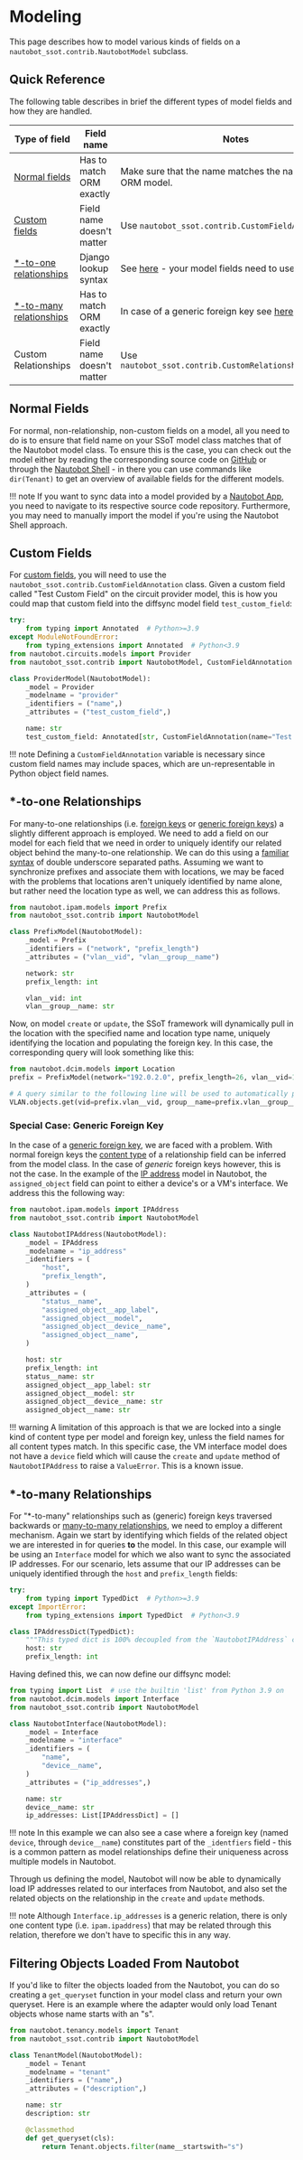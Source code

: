 # Modeling

This page describes how to model various kinds of fields on a `nautobot_ssot.contrib.NautobotModel` subclass.

## Quick Reference

The following table describes in brief the different types of model fields and how they are handled.

| Type of field                                      | Field name                | Notes                                                                                                                                            | Applies to                                                                                                                                                                                                              |
|----------------------------------------------------|---------------------------|--------------------------------------------------------------------------------------------------------------------------------------------------|-------------------------------------------------------------------------------------------------------------------------------------------------------------------------------------------------------------------------|
| [Normal fields](#normal-fields)                    | Has to match ORM exactly  | Make sure that the name matches the name in the ORM model.                                                                                       | Fields that are neither custom fields nor relations                                                                                                                                                                     |
| [Custom fields](#custom-fields)                    | Field name doesn't matter | Use `nautobot_ssot.contrib.CustomFieldAnnotation`                                                                                                | [Nautobot custom fields](https://docs.nautobot.com/projects/core/en/stable/user-guides/custom-fields/?h=custom+fields)                                                                                                  |
| [*-to-one relationships](#-to-one-relationships)   | Django lookup syntax      | See [here](https://docs.djangoproject.com/en/3.2/topics/db/queries/#lookups-that-span-relationships) - your model fields need to use this syntax | `django.db.models.OneToOneField`, `django.db.models.ForeignKey`, `django.contrib.contenttypes.fields.GenericForeignKey`                                                                                                 |
| [*-to-many relationships](#-to-many-relationships) | Has to match ORM exactly  | In case of a generic foreign key see [here](#special-case-generic-foreign-key)                                                                   | `django.db.models.ManyToManyField`, `django.contrib.contenttypes.fields.GenericRelation`, `django.db.models.ForeignKey` [backwards](https://docs.djangoproject.com/en/3.2/topics/db/queries/#backwards-related-objects) |
| Custom Relationships                               | Field name doesn't matter | Use `nautobot_ssot.contrib.CustomRelationshipAnnotation`                                                                                         | https://docs.nautobot.com/projects/core/en/stable/models/extras/relationship/                                                                                                                                           |


## Normal Fields

For normal, non-relationship, non-custom fields on a model, all you need to do is to ensure that field name on your SSoT model class matches that of the Nautobot model class. To ensure this is the case, you can check out the model either by reading the corresponding source code on [GitHub](https://github.com/nautobot/nautobot) or through the [Nautobot Shell](https://docs.nautobot.com/projects/core/en/stable/administration/nautobot-shell/) - in there you can use commands like `dir(Tenant)` to get an overview of available fields for the different models.

!!! note
    If you want to sync data into a model provided by a [Nautobot App](https://docs.nautobot.com/projects/core/en/stable/plugins/), you need to navigate to its respective source code repository. Furthermore, you may need to manually import the model if you're using the Nautobot Shell approach.

## Custom Fields

For [custom fields](https://docs.nautobot.com/projects/core/en/stable/models/extras/customfield/), you will need to use the `nautobot_ssot.contrib.CustomFieldAnnotation` class. Given a custom field called "Test Custom Field" on the circuit provider model, this is how you could map that custom field into the diffsync model field `test_custom_field`:

```python
try:
    from typing import Annotated  # Python>=3.9
except ModuleNotFoundError:
    from typing_extensions import Annotated  # Python<3.9
from nautobot.circuits.models import Provider
from nautobot_ssot.contrib import NautobotModel, CustomFieldAnnotation

class ProviderModel(NautobotModel):
    _model = Provider
    _modelname = "provider"
    _identifiers = ("name",)
    _attributes = ("test_custom_field",)

    name: str
    test_custom_field: Annotated[str, CustomFieldAnnotation(name="Test Custom Field")]
```

!!! note
    Defining a `CustomFieldAnnotation` variable is necessary since custom field names may include spaces, which are un-representable in Python object field names.

## *-to-one Relationships

For many-to-one relationships (i.e. [foreign keys](https://docs.djangoproject.com/en/3.2/topics/db/examples/many_to_one/) or [generic foreign keys](https://docs.djangoproject.com/en/3.2/ref/contrib/contenttypes/#generic-relations)) a slightly different approach is employed. We need to add a field on our model for each field that we need in order to uniquely identify our related object behind the many-to-one relationship. We can do this using a [familiar syntax](https://docs.djangoproject.com/en/3.2/topics/db/queries/#lookups-that-span-relationships) of double underscore separated paths. Assuming we want to synchronize prefixes and associate them with locations, we may be faced with the problems that locations aren't uniquely identified by name alone, but rather need the location type as well, we can address this as follows.

```python
from nautobot.ipam.models import Prefix
from nautobot_ssot.contrib import NautobotModel

class PrefixModel(NautobotModel):
    _model = Prefix
    _identifiers = ("network", "prefix_length")
    _attributes = ("vlan__vid", "vlan__group__name")

    network: str
    prefix_length: int

    vlan__vid: int
    vlan__group__name: str
```

Now, on model `create` or `update`, the SSoT framework will dynamically pull in the location with the specified name and location type name, uniquely identifying the location and populating the foreign key. In this case, the corresponding query will look something like this:

```python
from nautobot.dcim.models import Location
prefix = PrefixModel(network="192.0.2.0", prefix_length=26, vlan__vid=1000, vlan__group__name="Datacenter")

# A query similar to the following line will be used to automatically populate the foreign key field upon `prefix.create`
VLAN.objects.get(vid=prefix.vlan__vid, group__name=prefix.vlan__group__name)
```

### Special Case: Generic Foreign Key

In the case of a [generic foreign key](https://docs.djangoproject.com/en/3.2/topics/db/examples/many_to_many/), we are faced with a problem. With normal foreign keys the [content type](https://docs.djangoproject.com/en/3.2/ref/contrib/contenttypes/) of a relationship field can be inferred from the model class. In the case of *generic* foreign keys however, this is not the case. In the example of the [IP address](https://docs.nautobot.com/projects/core/en/stable/models/ipam/ipaddress/?h=ip+address) model in Nautobot, the `assigned_object` field can point to either a device's or a VM's interface. We address this the following way:

```python
from nautobot.ipam.models import IPAddress
from nautobot_ssot.contrib import NautobotModel

class NautobotIPAddress(NautobotModel):
    _model = IPAddress
    _modelname = "ip_address"
    _identifiers = (
        "host",
        "prefix_length",
    )
    _attributes = (
        "status__name",
        "assigned_object__app_label",
        "assigned_object__model",
        "assigned_object__device__name",
        "assigned_object__name",
    )

    host: str
    prefix_length: int
    status__name: str
    assigned_object__app_label: str
    assigned_object__model: str
    assigned_object__device__name: str
    assigned_object__name: str
```

!!! warning
    A limitation of this approach is that we are locked into a single kind of content type per model and foreign key, unless the field names for all content types match. In this specific case, the VM interface model does not have a `device` field which will cause the `create` and `update` method of `NautobotIPAddress` to raise a `ValueError`. This is a known issue.

## *-to-many Relationships

For "*-to-many" relationships such as (generic) foreign keys traversed backwards or [many-to-many relationships](https://docs.djangoproject.com/en/3.2/topics/db/examples/many_to_many/), we need to employ a different mechanism. Again we start by identifying which fields of the related object we are interested in for queries **to** the model. In this case, our example will be using an `Interface` model for which we also want to sync the associated IP addresses. For our scenario, lets assume that our IP addresses can be uniquely identified through the `host` and `prefix_length` fields:

```python
try:
    from typing import TypedDict  # Python>=3.9
except ImportError:
    from typing_extensions import TypedDict  # Python<3.9

class IPAddressDict(TypedDict):
    """This typed dict is 100% decoupled from the `NautobotIPAddress` class defined above."""
    host: str
    prefix_length: int
```

Having defined this, we can now define our diffsync model:

```python
from typing import List  # use the builtin 'list' from Python 3.9 on
from nautobot.dcim.models import Interface
from nautobot_ssot.contrib import NautobotModel

class NautobotInterface(NautobotModel):
    _model = Interface
    _modelname = "interface"
    _identifiers = (
        "name",
        "device__name",
    )
    _attributes = ("ip_addresses",)

    name: str
    device__name: str
    ip_addresses: List[IPAddressDict] = []
```

!!! note
    In this example we can also see a case where a foreign key (named `device`, through `device__name`) constitutes part of the `_identfiers` field - this is a common pattern as model relationships define their uniqueness across multiple models in Nautobot.

Through us defining the model, Nautobot will now be able to dynamically load IP addresses related to our interfaces from Nautobot, and also set the related objects on the relationship in the `create` and `update` methods. 

!!! note
    Although `Interface.ip_addresses` is a generic relation, there is only one content type (i.e. `ipam.ipaddress`) that may be related through this relation, therefore we don't have to specific this in any way.


## Filtering Objects Loaded From Nautobot


If you'd like to filter the objects loaded from the Nautobot, you can do so creating a `get_queryset` function in your model class and return your own queryset. Here is an example where the adapter would only load Tenant objects whose name starts with an "s".

```python
from nautobot.tenancy.models import Tenant
from nautobot_ssot.contrib import NautobotModel

class TenantModel(NautobotModel):
    _model = Tenant
    _modelname = "tenant"
    _identifiers = ("name",)
    _attributes = ("description",)

    name: str
    description: str

    @classmethod
    def get_queryset(cls):
        return Tenant.objects.filter(name__startswith="s")
```
